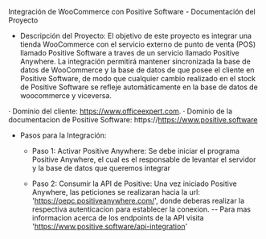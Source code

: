Integración de WooCommerce con Positive Software - Documentación del Proyecto

 * Descripción del Proyecto:
El objetivo de este proyecto es integrar una tienda WooCommerce con el servicio externo de punto de venta (POS) llamado Positive Software a traves de un servicio llamado Positive Anywhere. La integración permitirá mantener sincronizada la base de datos de WooCommerce y la base de datos de que posee el cliente en Positive Software, de modo que cualquier cambio realizado en el stock de Positive Software se refleje automáticamente en la base de datos de woocommerce y viceversa.

 · Dominio del cliente: https://www.officeexpert.com.
 · Dominio de la documentacion de Positive Software: https://https://www.positive.software


 * Pasos para la Integración:

    * Paso 1: Activar Positive Anywhere: Se debe iniciar el programa Positive Anywhere, el cual es el responsable de levantar el servidor y la base de datos que queremos integrar

    * Paso 2: Consumir la API de Positive: Una vez iniciado Positive Anywhere, las peticiones se realizaran hacia la url: 'https://oepc.positiveanywhere.com/', donde deberas realizar la respectiva autenticacion para establecer la conexion. -- Para mas informacion acerca de los endpoints de la API visita 'https://www.positive.software/api-integration'
